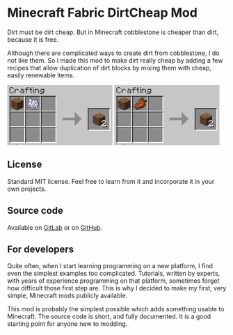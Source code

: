 # Minecraft Fabric DirtCheap Mod

Dirt must be dirt cheap. But in Minecraft cobblestone is cheaper than dirt, because it is free.

Although there are complicated ways to create dirt from cobblestone, I do not like them. 
So I made this mod to make dirt really cheap by adding a few recipes that allow duplication
of dirt blocks by mixing them with cheap, easily renewable items. 

![Recipe1](images/recipe1.png) ![Recipe2](images/recipe2.png)

## License

Standard MIT license. Feel free to learn from it and incorporate it in your own projects.

## Source code

Available on [GitLab](https://gitlab.com/pintergabor/dirtcheap.git) or on [GitHub](https://github.com/pinter-gabor-at/dirtcheap.git).

## For developers

Quite often, when I start learning programming on a new platform, I find even the simplest examples too complicated.
Tutorials, written by experts, with years of experience programming on that platform, sometimes forget how difficult those first step are.
This is why I decided to make my first, very simple, Minecraft mods publicly available.

This mod is probably the simplest possible which adds something usable to Minecraft. The source code is short, and fully documented. It is a good starting point for anyone new to modding.  

